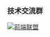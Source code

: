 ### 技术交流群
<a target="_blank" href="//shang.qq.com/wpa/qunwpa?idkey=d891561383c20854251e7195dff72b30288962fd53275e9243e4c726d8fd9a4e"><img border="0" src="//pub.idqqimg.com/wpa/images/group.png" alt="前端联盟" title="前端联盟"></a>